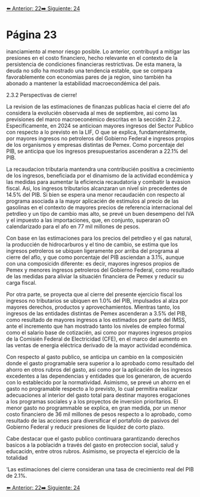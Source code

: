[⬅️ Anterior: 22](./22.md)[➡️ Siguiente: 24](./24.md)

# Página 23

inanciamiento al menor riesgo posible. Lo anterior, contribuyd a mitigar las presiones en el costo financiero,
hecho relevante en el contexto de la persistencia de condiciones financieras restrictivas. De esta manera, la
deuda no sdlo ha mostrado una tendencia estable, que se compara favorablemente con economias pares de
ja region, sino también ha abonado a mantener la estabilidad macroecondémica del pais.

2.3.2 Perspectivas de cierre!

La revision de las estimaciones de finanzas publicas hacia el cierre del afo considera la evolucién observada al
mes de septiembre, asi como las previsiones del marco macroeconémico descritas en la seccidén 2.2.2.
Especificamente, en 2024 se anticioan mayores ingresos del Sector Publico con respecto a lo previsto en la LIF,
O que se explica, fundamentalmente, por mayores ingresos no petroleros del Gobierno Federal e ingresos
propios de los organismos y empresas distintas de Pemex. Como porcentaje del PIB, se anticipa que los
ingresos presupuestarios ascenderan a 22.1% del PIB.

La recaudacion tributaria mantendra una contribucién positiva a crecimiento de los ingresos, beneficiada por
el dinamismo de la actividad econdémica y las medidas para aumentar la eficiencia recaudatoria y combatir la
evasion fiscal. Asi, los ingresos tributarios alcanzaran un nivel sin precedentes de 14.5% del PIB. Si bien se espera
una menor recaudacién con respecto al programa asociada a la mayor aplicacién de estimulos al precio de
las gasolinas en el contexto de mayores precios de referencia internacional del petrdleo y un tipo de cambio
mas alto, se prevé un buen desempeno del IVA y el impuesto a las importaciones, que, en conjunto, superaran
oO calendarizado para el afo en 77 mil millones de pesos.

Con base en las estimaciones para los precios del petrdleo y el gas natural, la produccién de hidrocarburos y
el tino de cambio, se estima que los ingresos petroleros se ubiquen ligeramente por arriba del programa al
cierre del aflo, y que como porcentaje del PIB asciendan a 3.1%, aunque con una composicidn diferente: es
decir, mayores ingresos propios de Pemex y menores ingresos petroleros del Gobierno Federal, como
resultado de las medidas para aliviar la situacién financiera de Pemex y reducir su carga fiscal.

Por otra parte, se proyecta que al cierre del presente ejercicio fiscal los ingresos no tributarios se ubiquen en
1.0% del PIB, impulsados al alza por mayores derechos, productos y aprovechamientos. Mientras tanto, los
ingresos de las entidades distintas de Pemex ascenderan a 3.5% del PIB, como resultado de mayores ingresos
a los estimados por parte del IMSS, ante el incremento que han mostrado tanto los niveles de empleo formal
como el salario base de cotizacién, asi como por mayores ingresos propios de la Comisién Federal de
Electricidad (CFE), en el marco del aumento en las ventas de energia eléctrica derivado de la mayor actividad
econdémica.

Con respecto al gasto publico, se anticipa un cambio en la composicién donde el gasto programable sera
superior a lo aprobado como resultado del ahorro en otros rubros del gasto, asi como por la aplicacién de los
ingresos excedentes a las dependencias y entidades que los generaron, de acuerdo con lo establecido por la
normatividad. Asimismo, se prevé un ahorro en el gasto no programable respecto a lo previsto, lo cual permitira
realizar adecuaciones al interior del gasto total para destinar mayores erogaciones a los programas sociales y
a los proyectos de inversion prioritarios. El menor gasto no programmable se explica, en gran medida, por un
menor costo financiero de 36 mil millones de pesos respecto a lo aprobado, como resultado de las acciones
para diversificar el portafolio de pasivos del Gobierno Federal y reducir presiones de liquidez de corto plazo.

Cabe destacar que el gasto publico continuara garantizando derechos basicos a la poblacidn a través del gasto
en proteccion social, salud y educacidn, entre otros rubros. Asimismo, se proyecta el ejercicio de la totalidad

‘Las estimaciones del cierre consideran una tasa de crecimiento real del PIB de 2.1%.

[⬅️ Anterior: 22](./22.md)[➡️ Siguiente: 24](./24.md)